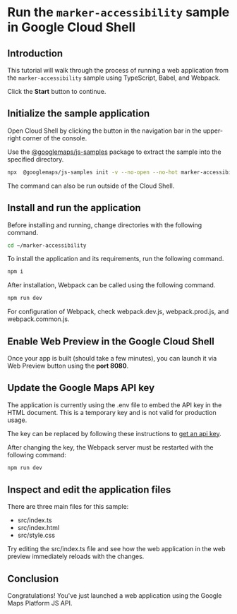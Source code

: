 # Run the `marker-accessibility` sample in Google Cloud Shell

<walkthrough-tutorial-duration duration="10"/>

## Introduction

This tutorial will walk through the process of running a web application from
the `marker-accessibility` sample using TypeScript, Babel, and Webpack.

Click the **Start** button to continue.

## Initialize the sample application

Open Cloud Shell by clicking the
<walkthrough-cloud-shell-icon></walkthrough-cloud-shell-icon> button in the
navigation bar in the upper-right corner of the console.

Use the [@googlemaps/js-samples](https://www.npmjs.com/package/@googlemaps/js-samples) package to 
extract the sample into the specified directory.

```bash
npx  @googlemaps/js-samples init -v --no-open --no-hot marker-accessibility ~/marker-accessibility
```

The command can also be run outside of the Cloud Shell.

## Install and run the application

Before installing and running, change directories with the following command.

```bash
cd ~/marker-accessibility
```

To install the application and its requirements, run the following command.

```bash
npm i
```

After installation, Webpack can be called using the following command.

```bash
npm run dev
```

For configuration of Webpack, check
<walkthrough-editor-open-file filePath="marker-accessibility/webpack.dev.js">webpack.dev.js</walkthrough-editor-open-file>,
<walkthrough-editor-open-file filePath="marker-accessibility/webpack.prod.js">webpack.prod.js</walkthrough-editor-open-file>,
and
<walkthrough-editor-open-file filePath="marker-accessibility/webpack.common.js">webpack.common.js</walkthrough-editor-open-file>.

## Enable Web Preview in the Google Cloud Shell

Once your app is built (should take a few minutes), you can launch it via
<walkthrough-spotlight-pointer target="cloudshell" spotlightId="devshell-web-preview-button">Web
Preview button</walkthrough-spotlight-pointer> using the **port 8080**.

## Update the Google Maps API key

The application is currently using the
<walkthrough-editor-open-file filePath="marker-accessibility/.env">.env</walkthrough-editor-open-file>
file to embed the API key in the HTML document. This is a temporary key and is
not valid for production usage.

The key can be replaced by following these instructions to
[get an api key](https://developers.google.com/maps/documentation/javascript/get-api-key).

After changing the key, the Webpack server must be restarted with the following
command:

```bash
npm run dev
```

## Inspect and edit the application files

There are three main files for this sample:

*   <walkthrough-editor-open-file filePath="marker-accessibility/src/index.ts">src/index.ts</walkthrough-editor-open-file>
*   <walkthrough-editor-open-file filePath="marker-accessibility/src/index.html">src/index.html</walkthrough-editor-open-file>
*   <walkthrough-editor-open-file filePath="marker-accessibility/src/style.css">src/style.css</walkthrough-editor-open-file>

Try editing the <walkthrough-editor-open-file filePath="marker-accessibility/src/index.ts">src/index.ts</walkthrough-editor-open-file> file and see how the web application in the web preview immediately reloads with the changes.

## Conclusion

<walkthrough-conclusion-trophy></walkthrough-conclusion-trophy>

Congratulations! You've just launched a web application using the Google Maps
Platform JS API.
